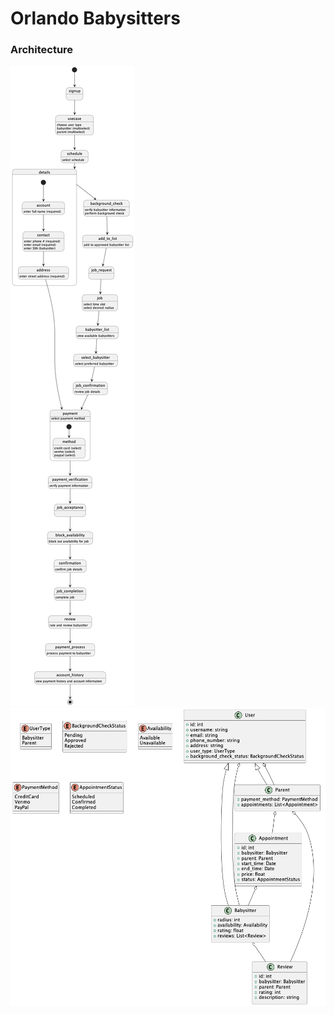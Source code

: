 # Orlando Babysitters

### Architecture
![See state.png for details.](state.png)
![See domain.png for details.](domain.png)
